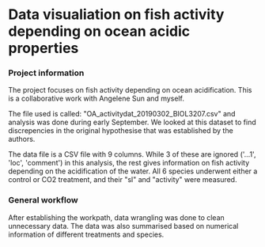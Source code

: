# Data visualiation on fish activity depending on ocean acidic properties
### Project information
The project focuses on fish activity depending on ocean acidification. This is a collaborative work with Angelene Sun and myself.

The file used is called: "OA_activitydat_20190302_BIOL3207.csv" and analysis was done during early September. We looked at this dataset to find discrepencies in the original hypothesise that was established by the authors.

The data file is a CSV file with 9 columns. While 3 of these are ignored ('...1', 'loc', 'comment') in this analysis, the rest gives information on fish activity depending on the acidification of the water. All 6 species underwent either a control or CO2 treatment, and their "sl" and "activity" were measured. 

### General workflow
After establishing the workpath, data wrangling was done to clean unnecessary data. The data was also summarised based on numerical information of different treatments and species. 
